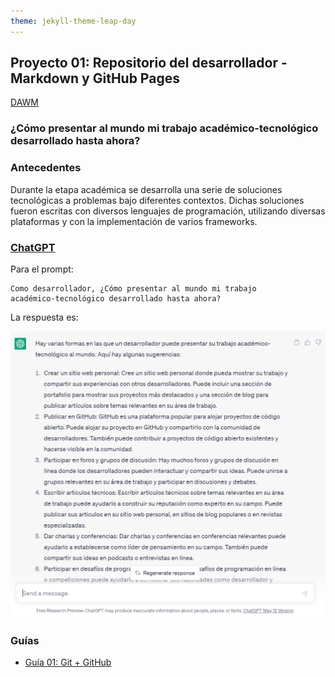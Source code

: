 ```yaml
---
theme: jekyll-theme-leap-day
---
```


## Proyecto 01: Repositorio del desarrollador - Markdown y GitHub Pages

[DAWM](/DAWM/)

### ¿Cómo presentar al mundo mi trabajo académico-tecnológico desarrollado hasta ahora?

### Antecedentes

Durante la etapa académica se desarrolla una serie de soluciones tecnológicas a problemas bajo diferentes contextos. Dichas soluciones fueron escritas con diversos lenguajes de programación, utilizando diversas plataformas y con la implementación de varios frameworks. 

### [**ChatGPT**](https://chat.openai.com/)

Para el prompt: 

```
Como desarrollador, ¿Cómo presentar al mundo mi trabajo 
académico-tecnológico desarrollado hasta ahora?
```
La respuesta es:

![chatgpt](archivos/proyecto01-pregunta.png)

### Guías

* [Guía 01: Git + GitHub](/DAWM/guias/2023/guia01)
